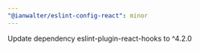 ```yaml
---
"@ianwalter/eslint-config-react": minor
---
```


Update dependency eslint-plugin-react-hooks to ^4.2.0
